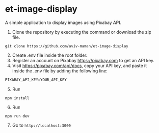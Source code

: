 # et-image-display

A simple application to display images using Pixabay API.

1. Clone the repository by executing the command or download the zip file.
```
git clone https://github.com/aviv-maman/et-image-display
```
2. Create .env file inside the root folder.
3. Register an account on Pixabay https://pixabay.com to get an API key.
4. Visit https://pixabay.com/api/docs, copy your API key, and paste it inside the .env file by adding the following line:
```javascript
PIXABAY_API_KEY=YOUR_API_KEY
```
5. Run
```node
npm install
```
6. Run
```
npm run dev
```
7. Go to ```http://localhost:3000```
